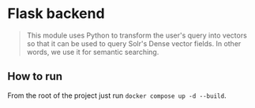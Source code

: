 # Flask backend

> This module uses Python to transform the user's query into vectors so that it can be used to query Solr's Dense vector fields. In other words, we use it for semantic searching.

## How to run

From the root of the project just run `docker compose up -d --build`.

